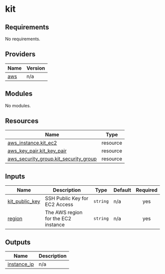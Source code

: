# kit

<!-- BEGINNING OF PRE-COMMIT-TERRAFORM DOCS HOOK -->
## Requirements

No requirements.

## Providers

| Name | Version |
|------|---------|
| <a name="provider_aws"></a> [aws](#provider\_aws) | n/a |

## Modules

No modules.

## Resources

| Name | Type |
|------|------|
| [aws_instance.kit_ec2](https://registry.terraform.io/providers/hashicorp/aws/latest/docs/resources/instance) | resource |
| [aws_key_pair.kit_key_pair](https://registry.terraform.io/providers/hashicorp/aws/latest/docs/resources/key_pair) | resource |
| [aws_security_group.kit_security_group](https://registry.terraform.io/providers/hashicorp/aws/latest/docs/resources/security_group) | resource |

## Inputs

| Name | Description | Type | Default | Required |
|------|-------------|------|---------|:--------:|
| <a name="input_kit_public_key"></a> [kit\_public\_key](#input\_kit\_public\_key) | SSH Public Key for EC2 Access | `string` | n/a | yes |
| <a name="input_region"></a> [region](#input\_region) | The AWS region for the EC2 instance | `string` | n/a | yes |

## Outputs

| Name | Description |
|------|-------------|
| <a name="output_instance_ip"></a> [instance\_ip](#output\_instance\_ip) | n/a |
<!-- END OF PRE-COMMIT-TERRAFORM DOCS HOOK -->
